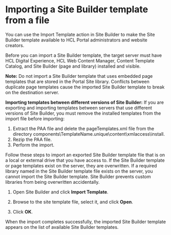 # Importing a Site Builder template from a file

You can use the Import Template action in Site Builder to make the Site Builder template available to HCL Portal administrators and website creators.

Before you can import a Site Builder template, the target server must have HCL Digital Experience, HCL Web Content Manager, Content Template Catalog, and Site Builder \(page and library\) installed and visible.

**Note:** Do not import a Site Builder template that uses embedded page templates that are stored in the Portal Site library. Conflicts between duplicate page templates cause the imported Site Builder template to break on the destination server.

**Importing templates between different versions of Site Builder:** If you are exporting and importing templates between servers that use different versions of Site Builder, you must remove the installed templates from the import file before importing:

1.  Extract the PAA file and delete the pageTemplates.xml file from the directory components\\TemplateName.unique\\content\\xmlaccess\\install.
2.  Rezip the PAA file.
3.  Perform the import.

Follow these steps to import an exported Site Builder template file that is on a local or external drive that you have access to. If the Site Builder template or page templates exist on the server, they are overwritten. If a required library named in the Site Builder template file exists on the server, you cannot import the Site Builder template. Site Builder prevents custom libraries from being overwritten accidentally.

1.  Open Site Builder and click **Import Template**.

2.  Browse to the site template file, select it, and click **Open**.

3.  Click **OK**.


When the import completes successfully, the imported Site Builder template appears on the list of available Site Builder templates.


